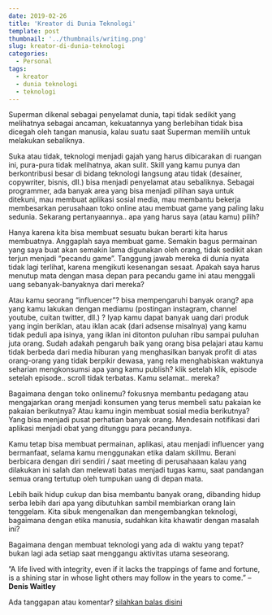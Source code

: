 ```yaml
---
date: 2019-02-26
title: 'Kreator di Dunia Teknologi'
template: post
thumbnail: '../thumbnails/writing.png'
slug: kreator-di-dunia-teknologi
categories:
  - Personal
tags:
  - kreator
  - dunia teknologi
  - teknologi
---
```


Superman dikenal sebagai penyelamat dunia, tapi tidak sedikit yang melihatnya sebagai ancaman, kekuatannya yang berlebihan tidak bisa dicegah oleh tangan manusia, kalau suatu saat Superman memilih untuk melakukan sebaliknya.

Suka atau tidak, teknologi menjadi gajah yang harus dibicarakan di ruangan ini, pura-pura tidak melihatnya, akan sulit. Skill yang kamu punya dan berkontribusi besar di bidang teknologi langsung atau tidak (desainer, copywriter, bisnis, dll.) bisa menjadi penyelamat atau sebaliknya. Sebagai programmer, ada banyak area yang bisa menjadi pilihan saya untuk ditekuni, mau membuat aplikasi sosial media, mau membantu bekerja membesarkan perusahaan toko online atau membuat game yang paling laku sedunia. Sekarang pertanyaannya.. apa yang harus saya (atau kamu) pilih?

Hanya karena kita bisa membuat sesuatu bukan berarti kita harus membuatnya. Anggaplah saya membuat game. Semakin bagus permainan yang saya buat akan semakin lama digunakan oleh orang, tidak sedikit akan terjun menjadi “pecandu game”. Tanggung jawab mereka di dunia nyata tidak lagi terlihat, karena mengikuti kesenangan sesaat. Apakah saya harus menutup mata dengan masa depan para pecandu game ini atau menggali uang sebanyak-banyaknya dari mereka?

Atau kamu seorang “influencer”? bisa mempengaruhi banyak orang? apa yang kamu lakukan dengan mediamu (postingan instagram, channel youtube, cuitan twitter, dll.) ? Iyap kamu dapat banyak uang dari produk yang ingin beriklan, atau iklan acak (dari adsense misalnya) yang kamu tidak peduli apa isinya, yang iklan ini ditonton puluhan ribu sampai puluhan juta orang. Sudah adakah pengaruh baik yang orang bisa pelajari atau kamu tidak berbeda dari media hiburan yang menghasilkan banyak profit di atas orang-orang yang tidak berpikir dewasa, yang rela menghabiskan waktunya seharian mengkonsumsi apa yang kamu publish? klik setelah klik, episode setelah episode.. scroll tidak terbatas. Kamu selamat.. mereka?

Bagaimana dengan toko onlinemu? fokusnya membantu pedagang atau mengajarkan orang menjadi konsumen yang terus membeli satu pakaian ke pakaian berikutnya? Atau kamu ingin membuat sosial media berikutnya? Yang bisa menjadi pusat perhatian banyak orang. Mendesain notifikasi dari aplikasi menjadi obat yang ditunggu para pecandunya.

Kamu tetap bisa membuat permainan, aplikasi, atau menjadi influencer yang bermanfaat, selama kamu menggunakan etika dalam skillmu. Berani berbicara dengan diri sendiri / saat meeting di perusahaaan kalau yang dilakukan ini salah dan melewati batas menjadi tugas kamu, saat pandangan semua orang tertutup oleh tumpukan uang di depan mata.

Lebih baik hidup cukup dan bisa membantu banyak orang, dibanding hidup serba lebih dari apa yang dibutuhkan sambil membiarkan orang lain tenggelam. Kita sibuk mengenalkan dan mengembangkan teknologi, bagaimana dengan etika manusia, sudahkan kita khawatir dengan masalah ini?

Bagaimana dengan membuat teknologi yang ada di waktu yang tepat? bukan lagi ada setiap saat menggangu aktivitas utama seseorang.

”A life lived with integrity, even if it lacks the trappings of fame and fortune, is a shining star in whose light others may follow in the years to come.” – **Denis Waitley**

Ada tanggapan atau komentar? [silahkan balas disini](https://twitter.com/razaqultegar/status/1101275410925404160)

